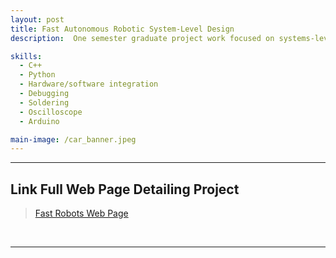 ```yaml
---
layout: post
title: Fast Autonomous Robotic System-Level Design
description:  One semester graduate project work focused on systems-level design and implementation of dynamic autonomous robots, emphasizing dynamic behaviors, sensor integration, and reactive control using embedded processors. The projects leverage partial off-board computation, low-latency software, and noise-tolerant system architectures.

skills:
  - C++
  - Python
  - Hardware/software integration
  - Debugging
  - Soldering
  - Oscilloscope
  - Arduino

main-image: /car_banner.jpeg
---
```


---
## Link Full Web Page Detailing Project
> [Fast Robots Web Page](https://ayl48.github.io/FastRobots/)

<br>

---
